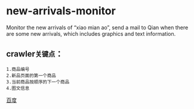 # new-arrivals-monitor
Monitor the new arrivals of “xiao mian ao”, send a mail to Qian when there are some new arrivals, which includes graphics and text information.

## crawler`关键点`：
    1.商品编号
    2.新品页面的第一个商品
    3.当前商品按顺序的下一个商品
    4.图文信息

[百度](https://www.baidu.com "baidu")  
